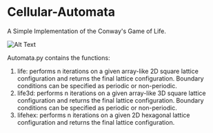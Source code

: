 # Cellular-Automata
A Simple Implementation of the Conway's Game of Life.

![Alt Text](animation.gif)

Automata.py contains the functions:
1. life: performs n iterations on a given array-like 2D square lattice configuration and returns the final lattice configuration. Boundary conditions can be specified as periodic or non-periodic.
2. life3d: performs n iterations on a given array-like 3D square lattice configuration and returns the final lattice configuration. Boundary conditions can be specified as periodic or non-periodic.
3. lifehex: performs n iterations on a given 2D hexagonal lattice configuration and returns the final lattice configuration.
